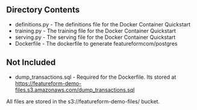 ## Directory Contents
- definitions.py - The definitions file for the Docker Container Quickstart
- training.py - The training file for the Docker Container Quickstart
- serving.py - The serving file for the Docker Container Quickstart
- Dockerfile - The dockerfile to generate featureformcom/postgres

## Not Included
- dump_transactions.sql - Required for the Dockerfile. Its stored at https://featureform-demo-files.s3.amazonaws.com/dump_transactions.sql

All files are stored in the s3://featureform-demo-files/ bucket.